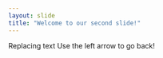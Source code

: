 ```yaml
---
layout: slide
title: "Welcome to our second slide!"
---
```

Replacing text
Use the left arrow to go back!
